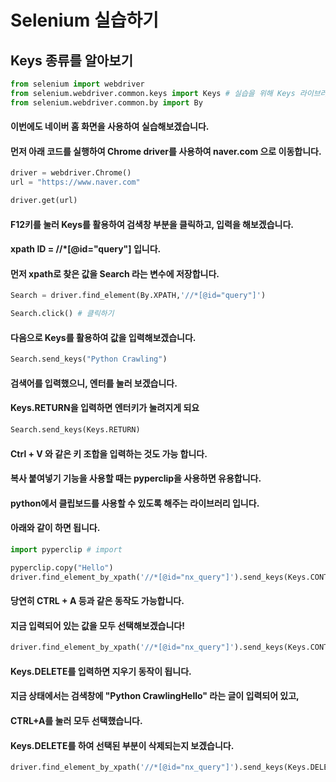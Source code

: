# Selenium 실습하기
## Keys 종류를 알아보기


```python
from selenium import webdriver
from selenium.webdriver.common.keys import Keys # 실습을 위해 Keys 라이브러리를 import 합니다.
from selenium.webdriver.common.by import By
```

#### 이번에도 네이버 홈 화면을 사용하여 실습해보겠습니다.
#### 먼저 아래 코드를 실행하여 Chrome driver를 사용하여 naver.com 으로 이동합니다.


```python
driver = webdriver.Chrome()
url = "https://www.naver.com"

driver.get(url)
```

#### F12키를 눌러 Keys를 활용하여 검색창 부분을 클릭하고, 입력을 해보겠습니다.
#### xpath ID = //*[@id="query"] 입니다.
#### 먼저 xpath로 찾은 값을 Search 라는 변수에 저장합니다.


```python
Search = driver.find_element(By.XPATH,'//*[@id="query"]')
```


```python
Search.click() # 클릭하기
```

#### 다음으로 Keys를 활용하여 값을 입력해보겠습니다.


```python
Search.send_keys("Python Crawling")
```

#### 검색어를 입력했으니, 엔터를 눌러 보겠습니다.
#### Keys.RETURN을 입력하면 엔터키가 눌려지게 되요


```python
Search.send_keys(Keys.RETURN)
```

#### Ctrl + V 와 같은 키 조합을 입력하는 것도 가능 합니다.
#### 복사 붙여넣기 기능을 사용할 때는 pyperclip을 사용하면 유용합니다.
#### python에서 클립보드를 사용할 수 있도록 해주는 라이브러리 입니다.
#### 아래와 같이 하면 됩니다.


```python
import pyperclip # import 
```


```python
pyperclip.copy("Hello")
driver.find_element_by_xpath('//*[@id="nx_query"]').send_keys(Keys.CONTROL + 'v') # 붙여넣기
```


#### 당연히 CTRL + A 등과 같은 동작도 가능합니다.
#### 지금 입력되어 있는 값을 모두 선택해보겠습니다!


```python
driver.find_element_by_xpath('//*[@id="nx_query"]').send_keys(Keys.CONTROL + 'a') # 붙여넣기
```
    

#### Keys.DELETE를 입력하면 지우기 동작이 됩니다.
#### 지금 상태에서는 검색창에 "Python CrawlingHello" 라는 글이 입력되어 있고,
#### CTRL+A를 눌러 모두 선택했습니다.
#### Keys.DELETE를 하여 선택된 부분이 삭제되는지 보겠습니다.


```python
driver.find_element_by_xpath('//*[@id="nx_query"]').send_keys(Keys.DELETE) # 붙여넣기
```
